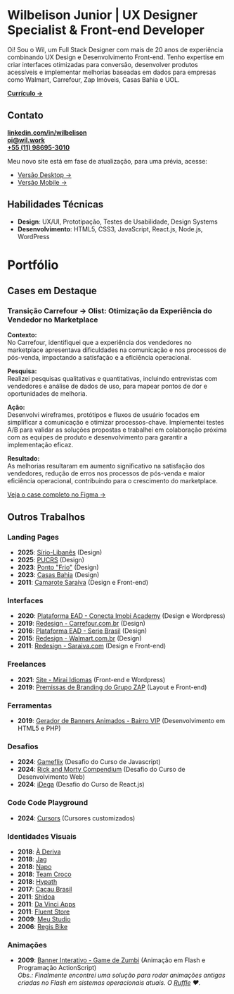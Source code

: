 # Wilbelison Junior | UX Designer Specialist & Front-end Developer

Oi! Sou o Wil, um Full Stack Designer com mais de 20 anos de experiência combinando UX Design e Desenvolvimento Front-end. Tenho expertise em criar interfaces otimizadas para conversão, desenvolver produtos acessíveis e implementar melhorias baseadas em dados para empresas como Walmart, Carrefour, Zap Imóveis, Casas Bahia e UOL.

**[Currículo →](https://wilbelison.github.io/wilbelison/assets/2025-cv-figma.pdf)**

## Contato

**[linkedin.com/in/wilbelison](https://www.linkedin.com/in/wilbelison/)**  
**[oi@wil.work](mailto:oi@wil.work)**  
**[+55 (11) 98695-3010](https://api.whatsapp.com/send/?phone=5511986953010&text=Oi,%20Wil!)**

Meu novo site está em fase de atualização, para uma prévia, acesse:

- [Versão Desktop →](https://www.figma.com/proto/sMsa3b2iysEbcoGJ1Wystg/wil.work?node-id=3017-7788&t=hm1HPhGiB7GFcXhI-0&scaling=min-zoom&content-scaling=fixed&page-id=0%3A1&starting-point-node-id=3017%3A7788&hide-ui=1)
- [Versão Mobile →](https://www.figma.com/proto/sMsa3b2iysEbcoGJ1Wystg/wil.work?node-id=3017-7186&t=hm1HPhGiB7GFcXhI-0&scaling=min-zoom&content-scaling=fixed&page-id=0%3A1&starting-point-node-id=3017%3A7186&hide-ui=1)

## Habilidades Técnicas

- **Design**: UX/UI, Prototipação, Testes de Usabilidade, Design Systems
- **Desenvolvimento**: HTML5, CSS3, JavaScript, React.js, Node.js, WordPress

# Portfólio

## Cases em Destaque

### Transição Carrefour → Olist: Otimização da Experiência do Vendedor no Marketplace

**Contexto:**  
No Carrefour, identifiquei que a experiência dos vendedores no marketplace apresentava dificuldades na comunicação e nos processos de pós-venda, impactando a satisfação e a eficiência operacional.

**Pesquisa:**  
Realizei pesquisas qualitativas e quantitativas, incluindo entrevistas com vendedores e análise de dados de uso, para mapear pontos de dor e oportunidades de melhoria.

**Ação:**  
Desenvolvi wireframes, protótipos e fluxos de usuário focados em simplificar a comunicação e otimizar processos-chave. Implementei testes A/B para validar as soluções propostas e trabalhei em colaboração próxima com as equipes de produto e desenvolvimento para garantir a implementação eficaz.

**Resultado:**  
As melhorias resultaram em aumento significativo na satisfação dos vendedores, redução de erros nos processos de pós-venda e maior eficiência operacional, contribuindo para o crescimento do marketplace.

[Veja o case completo no Figma →](https://www.figma.com/proto/CupLIB4tYbXou3JftE4yY7/olist-case-portal-do-seller-carrefour-marketplace?page-id=6%3A5&node-id=6-6&p=f&viewport=455%2C32%2C0.03&t=iMgnLMv6O4E7sc4X-1&scaling=min-zoom&content-scaling=fixed&starting-point-node-id=6%3A6&hotspot-hints=0&disable-default-keyboard-nav=1&hide-ui=1)

## Outros Trabalhos

### Landing Pages

- **2025**: [Sírio-Libanês](https://wilbelison.github.io/wilbelison/assets/2025-vitrine-sirio-libanes.jpg) (Design)
- **2025**: [PUCRS](https://wilbelison.github.io/wilbelison/assets/2025-melhoria-pdp-pucrs.jpg) (Design)
- **2023**: [Ponto "Frio"](https://wilbelison.github.io/wilbelison/assets/2023-lp-ponto.jpg) (Design)
- **2023**: [Casas Bahia](https://wilbelison.github.io/wilbelison/assets/2023-lp-casas-bahia.jpg) (Design)
- **2011**: [Camarote Saraiva](https://wilbelison.github.io/wilbelison/assets/2011-camarote-saraiva.jpg) (Design e Front-end)

### Interfaces

- **2020**: [Plataforma EAD - Conecta Imobi Academy](https://academy.conectaimobi.com.br/assine/) (Design e Wordpress)
- **2019**: [Redesign - Carrefour.com.br](https://www.carrefour.com.br/) (Design)
- **2016**: [Plataforma EAD - Serie Brasil](https://wilbelison.github.io/wilbelison/assets/2016-ead-serie-brasil.png) (Design)
- **2015**: [Redesign - Walmart.com.br](https://wilbelison.github.io/wilbelison/assets/2015-walmart-desktop.png) (Design)
- **2011**: [Redesign - Saraiva.com](https://wilbelison.github.io/wilbelison/assets/2011-saraiva.gif) (Design e Front-end)

### Freelances

- **2021**: [Site - Mirai Idiomas](https://www.miraiidiomas.com/) (Front-end e Wordpress)
- **2019**: [Premissas de Branding do Grupo ZAP](https://wilbelison.github.io/grupo-zap-premissas/) (Layout e Front-end)

### Ferramentas

- **2019**: [Gerador de Banners Animados - Bairro VIP](https://github.com/wilbelison/bairrovip) (Desenvolvimento em HTML5 e PHP)

### Desafios

- **2024**: [Gameflix](https://github.com/wilbelison/gameflix) (Desafio do Curso de Javascript)
- **2024**: [Rick and Morty Compendium](https://github.com/wilbelison/rickandmortycompendium) (Desafio do Curso de Desenvolvimento Web)
- **2024**: [iDega](https://github.com/wilbelison/idega) (Desafio do Curso de React.js)

### Code Code Playground

- **2024**: [Cursors](https://wilbelison.github.io/wilwork-cursors/) (Cursores customizados)

### Identidades Visuais

- **2018**: [À Deriva](https://wilbelison.github.io/wilbelison/assets/2018-a-deriva.jpg)
- **2018**: [Jag](https://wilbelison.github.io/wilbelison/assets/2018-jag.jpg)
- **2018**: [Napo](https://wilbelison.github.io/wilbelison/assets/2018-napo.jpg)
- **2018**: [Team Croco](https://wilbelison.github.io/wilbelison/assets/2018-team-croco.jpg)
- **2018**: [Hypath](https://wilbelison.github.io/wilbelison/assets/2018-hypath.jpg)
- **2017**: [Cacau Brasil](https://wilbelison.github.io/wilbelison/assets/2017-cacau-brasil.jpg)
- **2011**: [Shidoa](https://wilbelison.github.io/wilbelison/assets/2011-shidoa.png)
- **2011**: [Da Vinci Apps](https://wilbelison.github.io/wilbelison/assets/2011-da-vinci-apps.jpg)
- **2011**: [Fluent Store](https://wilbelison.github.io/wilbelison/assets/2011-fluent-store.jpg)
- **2009**: [Meu Studio](https://wilbelison.github.io/wilbelison/assets/2009-meu-studio.jpg)
- **2006**: [Regis Bike](https://wilbelison.github.io/wilbelison/assets/2006-regis-bike.png)

### Animações

- **2009**: [Banner Interativo - Game de Zumbi](https://wilbelison.github.io/wilbelison/assets/2009-banner-game-zumbi.mp4) (Animação em Flash e Programação ActionScript)  
  _Obs.: Finalmente encontrei uma solução para rodar animações antigas criadas no Flash em sistemas operacionais atuais. O [Ruffle](https://ruffle.rs/) ❤️._
